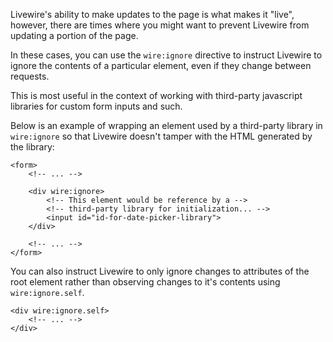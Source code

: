 
Livewire's ability to make updates to the page is what makes it "live", however, there are times where you might want to prevent Livewire from updating a portion of the page.

In these cases, you can use the `wire:ignore` directive to instruct Livewire to ignore the contents of a particular element, even if they change between requests.

This is most useful in the context of working with third-party javascript libraries for custom form inputs and such.

Below is an example of wrapping an element used by a third-party library in `wire:ignore` so that Livewire doesn't tamper with the HTML generated by the library:

```blade
<form>
    <!-- ... -->

    <div wire:ignore>
        <!-- This element would be reference by a -->
        <!-- third-party library for initialization... -->
        <input id="id-for-date-picker-library">
    </div>

    <!-- ... -->
</form>
```

You can also instruct Livewire to only ignore changes to attributes of the root element rather than observing changes to it's contents using `wire:ignore.self`.

```blade
<div wire:ignore.self>
    <!-- ... -->
</div>
```
